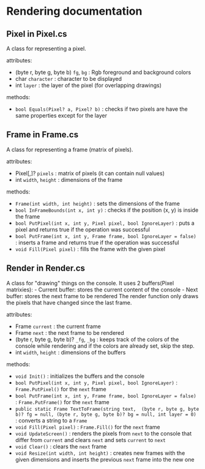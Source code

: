 # Rendering documentation

## Pixel in Pixel.cs

A class for representing a pixel.

attributes:
- (byte r, byte g, byte b) `fg`, `bg` : Rgb foreground and background colors
- char `character` : character to be displayed
- int `layer` : the layer of the pixel (for overlapping drawings)

methods:
- `bool Equals(Pixel? a, Pixel? b)` : checks if two pixels are have the same properties
except for the layer

## Frame in Frame.cs

A class for representing a frame (matrix of pixels).

attributes:
- Pixel[,]? `pixels` : matrix of pixels (it can contain null values)
- int `width`, `height` : dimensions of the frame

methods:
- `Frame(int width, int height)` : sets the dimensions of the frame
- `bool InFrameBounds(int x, int y)` : checks if the position (x, y) is 
inside the frame
- `bool PutPixel(int x, int y, Pixel pixel, bool IgnoreLayer)` : puts a pixel and 
returns true if the operation was successful
- `bool PutFrame(int x, int y, Frame frame, bool IgnoreLayer = false)` : inserts a frame and 
returns true if the operation was successful
- `void Fill(Pixel pixel)` : fills the frame with the given pixel

## Render in Render.cs

A class for "drawing" things on the console. It uses 2 buffers(Pixel matrixies): 
	- Current buffer: stores the current content of the console
	- Next buffer: stores the next frame to be rendered
The render function only draws the pixels that have changed since the last frame.

attributes:
- Frame `current` : the current frame
- Frame `next` : the next frame to be rendered
- (byte r, byte g, byte b)? `_fg`, `_bg` : keeps track of the colors of the 
console while rendering and if the colors are already set, skip the step.
- int `width`, `height` : dimensions of the buffers

methods:
- `void Init()` : initializes the buffers and the console
- `bool PutPixel(int x, int y, Pixel pixel, bool IgnoreLayer)` : `Frame.PutPixel()` for 
the `next` frame
- `bool PutFrame(int x, int y, Frame frame, bool IgnoreLayer = false)` : 
`Frame.PutFrame()` for the `next` frame
- `public static Frame TextToFrame(string text, 
            (byte r, byte g, byte b)? fg = null,
            (byte r, byte g, byte b)? bg = null, int layer = 0)` : converts a string 
to a `Frame`
- `void Fill(Pixel pixel)` : `Frame.Fill()` for the `next` frame
- `void UpdateScreen()` : renders the pixels from `next` to the console that differ
from `current` and clears `next` and sets `current` to `next`
- `void Clear()` : clears the `next` frame
- `void Resize(int width, int height)` : creates new frames with the 
given dimensions and inserts the previous `next` frame into the new one